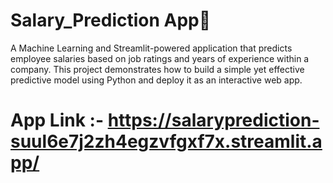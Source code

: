 # Salary_Prediction App💼
A Machine Learning and Streamlit-powered application that predicts employee salaries based on job ratings and years of experience within a company. This project demonstrates how to build a simple yet effective predictive model using Python and deploy it as an interactive web app.

# App Link :- https://salaryprediction-suul6e7j2zh4egzvfgxf7x.streamlit.app/
